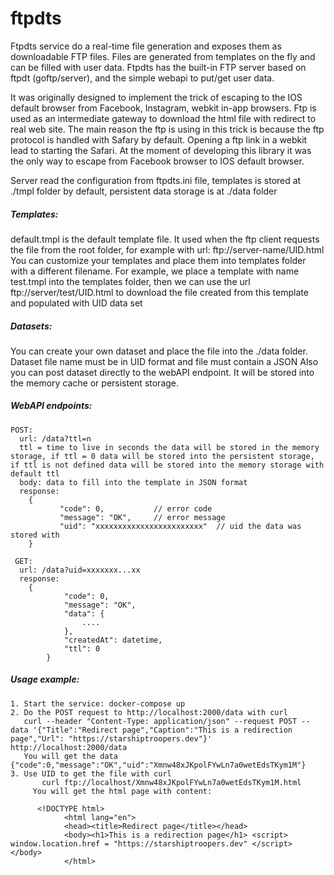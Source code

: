 # ftpdts
Ftpdts service do a real-time file generation and exposes them as downloadable FTP files. Files are generated from templates on the fly and can be filled with user data. 
Ftpdts has the built-in FTP server based on ftpdt (goftp/server), and the simple webapi to put/get user data.

It was originally designed to implement the trick of escaping to the IOS default browser from Facebook, Instagram, webkit in-app browsers.
Ftp is used as an intermediate gateway to download the html file with redirect to real web site.
The main reason the ftp is using in this trick is because the ftp protocol is handled with Safary by default. Opening a ftp link in a webkit lead to starting the Safari. At the moment of developing this library it was the only way to escape from Facebook browser to IOS default browser.

Server read the configuration from ftpdts.ini file, templates is stored at ./tmpl folder by default, persistent data storage is at ./data folder

##### Templates:
default.tmpl is the default template file. It used when the ftp client requests the file from the root folder, for example with url: ftp://server-name/UID.html
You can customize your templates and place them into templates folder with a different filename. 
For example, we place a template with name test.tmpl into the templates folder, 
then we can use the url ftp://server/test/UID.html to download the file created from this template and populated with UID data set

##### Datasets:
You can create your own dataset and place the file into the ./data folder. Dataset file name must be in UID format and file must contain a JSON
Also you can post dataset directly to the webAPI endpoint. It will be stored into the memory cache or persistent storage.

##### WebAPI endpoints:
```
POST:
  url: /data?ttl=n
  ttl = time to live in seconds the data will be stored in the memory storage, if ttl = 0 data will be stored into the persistent storage, if ttl is not defined data will be stored into the memory storage with default ttl
  body: data to fill into the template in JSON format
  response:
  	{
		   "code": 0,    		// error code
    	   "message": "OK",		// error message
 		   "uid": "xxxxxxxxxxxxxxxxxxxxxxxx"  // uid the data was stored with
  	}

 GET:
  url: /data?uid=xxxxxxx...xx
  response:
  	{
		    "code": 0,
		    "message": "OK",
		    "data": {
				....
			},
    		"createdAt": datetime,
    		"ttl": 0
		}
```

##### Usage example:

    1. Start the service: docker-compose up
    2. Do the POST request to http://localhost:2000/data with curl
       curl --header "Content-Type: application/json" --request POST --data '{"Title":"Redirect page","Caption":"This is a redirection page","Url": "https://starshiptroopers.dev"}' http://localhost:2000/data
       You will get the data {"code":0,"message":"OK","uid":"Xmnw48xJKpolFYwLn7a0wetEdsTKym1M"}
    3. Use UID to get the file with curl
		   curl ftp://localhost/Xmnw48xJKpolFYwLn7a0wetEdsTKym1M.html
		 You will get the html page with content:
```
      <!DOCTYPE html>
			<html lang="en">
			<head><title>Redirect page</title></head>
			<body><h1>This is a redirection page</h1> <script> window.location.href = "https://starshiptroopers.dev" </script> </body>
			</html>
```

